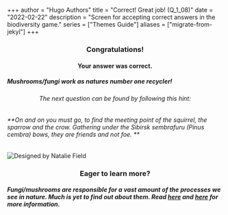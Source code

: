 +++
author = "Hugo Authors"
title = "Correct! Great job! (Q_1_08)"
date = "2022-02-22"
description = "Screen for accepting correct answers in the biodiversity game."
series = ["Themes Guide"]
aliases = ["migrate-from-jekyl"]
+++

### <center> Congratulations! </center>
#### <center> Your answer was correct. 
##### Mushrooms/fungi work as natures number one recycler! </center>


###### <center> The next question can be found by following this hint: </center>
###### **On and on you must go, to find the meeting point of the squirrel, the sparrow and the crow. Gathering under the Sibirsk sembrafuru (Pinus cembra) bows, they are friends and not foe. **


![Designed by Natalie Field](/img/decomposition.jpg)

### <center> Eager to learn more? </center>

##### Fungi/mushrooms are responsible for a vast amount of the processes we see in nature. Much is yet to find out about them. Read [here](https://www.realmushrooms.com/mycoremediation-mushrooms-pollution/) and [here](https://microbiologysociety.org/publication/past-issues/life-on-a-changing-planet/article/impact-of-climate-change-on-fungi.html) for more information.
